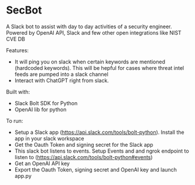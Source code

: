 # SecBot
A Slack bot to assist with day to day activities of a security engineer. 
Powered by OpenAI API, Slack and few other open integrations like NIST CVE DB

Features:
* It will ping you on slack when certain keywords are mentioned (hardcoded keywords). This will be hepful for cases where threat intel feeds are pumped into a slack channel
* Interact with ChatGPT right from slack.

Built with:
* Slack Bolt SDK for Python
* OpenAI lib for python

To run:
* Setup a Slack app (https://api.slack.com/tools/bolt-python). Install the app in your slack workspace
* Get the Oauth Token and signing secret for the Slack app
* This slack bot listens to events. Setup Events and and ngrok endpoint to listen to (https://api.slack.com/tools/bolt-python#events)
* Get an OpenAI API key
* Export the Oauth Token, signing secret and OpenAI key and launch app.py
